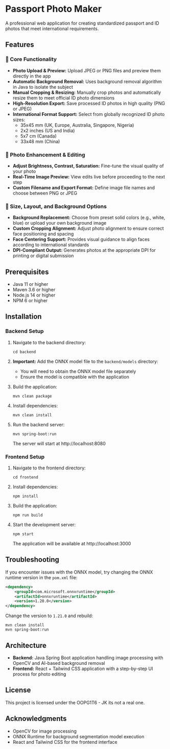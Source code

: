 # Passport Photo Maker

A professional web application for creating standardized passport and ID photos that meet international requirements.

## Features

### 🧱 Core Functionality

- **Photo Upload & Preview:** Upload JPEG or PNG files and preview them directly in the app
- **Automatic Background Removal:** Uses background removal algorithm in Java to isolate the subject
- **Manual Cropping & Resizing:** Manually crop photos and automatically resize them to meet official ID photo dimensions
- **High-Resolution Export:** Save processed ID photos in high quality (PNG or JPEG)
- **International Format Support:** Select from globally recognized ID photo sizes:
  - 35x45 mm (UK, Europe, Australia, Singapore, Nigeria)
  - 2x2 inches (US and India)
  - 5x7 cm (Canada)
  - 33x48 mm (China)

### 🎨 Photo Enhancement & Editing

- **Adjust Brightness, Contrast, Saturation:** Fine-tune the visual quality of your photo
- **Real-Time Image Preview:** View edits live before proceeding to the next step
- **Custom Filename and Export Format:** Define image file names and choose between PNG or JPEG

### 📏 Size, Layout, and Background Options

- **Background Replacement:** Choose from preset solid colors (e.g., white, blue) or upload your own background image
- **Custom Cropping Alignment:** Adjust photo alignment to ensure correct face positioning and spacing
- **Face Centering Support:** Provides visual guidance to align faces according to international standards
- **DPI-Compliant Output:** Generates photos at the appropriate DPI for printing or digital submission

## Prerequisites

- Java 11 or higher
- Maven 3.6 or higher
- Node.js 14 or higher
- NPM 6 or higher

## Installation

### Backend Setup

1. Navigate to the backend directory:

   ```
   cd backend
   ```

2. **Important:** Add the ONNX model file to the `backend/models` directory:

   - You will need to obtain the ONNX model file separately
   - Ensure the model is compatible with the application

3. Build the application:

   ```
   mvn clean package
   ```

4. Install dependencies:

   ```
   mvn clean install
   ```

5. Run the backend server:
   ```
   mvn spring-boot:run
   ```
   The server will start at http://localhost:8080

### Frontend Setup

1. Navigate to the frontend directory:

   ```
   cd frontend
   ```

2. Install dependencies:

   ```
   npm install
   ```

3. Build the application:

   ```
   npm run build
   ```

4. Start the development server:
   ```
   npm start
   ```
   The application will be available at http://localhost:3000

## Troubleshooting

If you encounter issues with the ONNX model, try changing the ONNX runtime version in the `pom.xml` file:

```xml
<dependency>
    <groupId>com.microsoft.onnxruntime</groupId>
    <artifactId>onnxruntime</artifactId>
    <version>1.20.0</version>
</dependency>
```

Change the version to `1.21.0` and rebuild:

```
mvn clean install
mvn spring-boot:run
```

## Architecture

- **Backend:** Java Spring Boot application handling image processing with OpenCV and AI-based background removal
- **Frontend:** React + Tailwind CSS application with a step-by-step UI process for photo editing

## License

This project is licensed under the OOPG1T6 - JK its not a real one.

## Acknowledgments

- OpenCV for image processing
- ONNX Runtime for background segmentation model execution
- React and Tailwind CSS for the frontend interface
